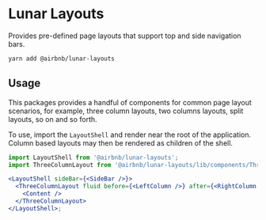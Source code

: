 # Lunar Layouts

Provides pre-defined page layouts that support top and side navigation bars.

```bash static
yarn add @airbnb/lunar-layouts
```

## Usage

This packages provides a handful of components for common page layout scenarios, for example, three
column layouts, two columns layouts, split layouts, so on and so forth.

To use, import the `LayoutShell` and render near the root of the application. Column based layouts
may then be rendered as children of the shell.

```jsx static
import LayoutShell from '@airbnb/lunar-layouts';
import ThreeColumnLayout from '@airbnb/lunar-layouts/lib/components/ThreeColumnLayout';

<LayoutShell sideBar={<SideBar />}>
  <ThreeColumnLayout fluid before={<LeftColumn />} after={<RightColumn />}>
    <Content />
  </ThreeColumnLayout>
</LayoutShell>;
```
